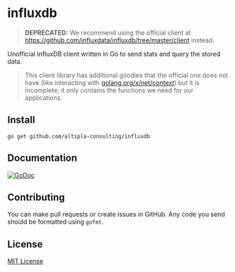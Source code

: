 
influxdb
========

> **DEPRECATED:** We recommend using the official client at https://github.com/influxdata/influxdb/tree/master/client instead.

Unofficial InfluxDB client written in Go to send stats and query the stored data.

> This client library has additional goodies that the official one does not have (like interacting
  with [golang.org/x/net/context](golang.org/x/net/context)) but it is incomplete; it only contains the functions we need
  for our applications.


Install
-------

```shell
go get github.com/altipla-consulting/influxdb
```


Documentation
-------------

[![GoDoc](https://godoc.org/github.com/altipla-consulting/influxdb?status.svg)](https://godoc.org/github.com/altipla-consulting/influxdb)


Contributing
------------

You can make pull requests or create issues in GitHub. Any code you send should be formatted using ```gofmt```.


License
-------

[MIT License](LICENSE)
